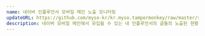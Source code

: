 ```yaml
---
name: 네이버 인플루언서 모바일 메인 노출 모니터링
updateURL: https://github.com/myso-kr/kr.myso.tampermonkey/raw/master/service/com.naver.in-center.mainview.analysis.user.js
description: 네이버 모바일 메인에서 유입될 수 있는 내 인플루언서의 글들의 노출된 현황을 모니터링 할 수 있습니다.
---
```

